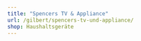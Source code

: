 ```yaml
---
title: "Spencers TV & Appliance"
url: /gilbert/spencers-tv-und-appliance/
shop: Haushaltsgeräte
---
```

